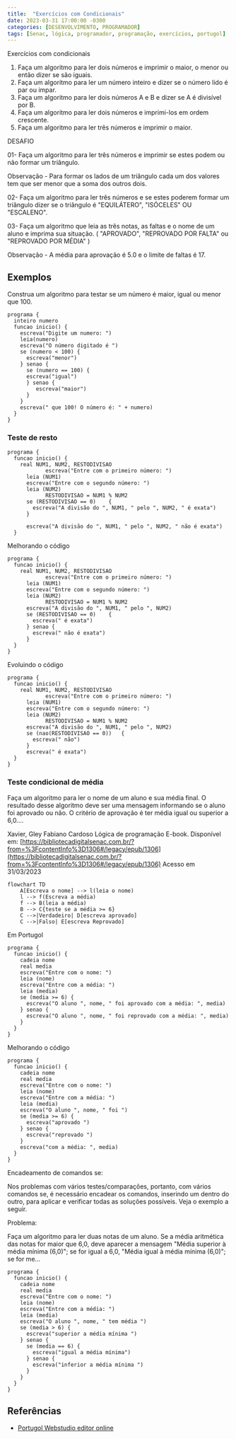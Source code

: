 ```yaml
---
title:  "Exercícios com Condicionais"
date: 2023-03-31 17:00:00 -0300
categories: [DESENVOLVIMENTO, PROGRAMADOR]
tags: [Senac, lógica, programador, programação, exercícios, portugol]
---
```

Exercícios com condicionais

1. Faça um algoritmo para ler dois números e imprimir o maior, o menor ou então dizer se são iguais.
2. Faça um algoritmo para ler um número inteiro e dizer se o número lido é par ou impar.
3. Faça um algoritmo para ler dois números A e B e dizer se A é divisível por B.
4. Faça um algoritmo para ler dois números e imprimi-los em ordem crescente.
5. Faça um algoritmo para ler três números e imprimir o maior.

DESAFIO

 01- Faça um algoritmo para ler três números e imprimir se estes podem ou não formar um triângulo.

 Observação  - Para formar os lados de um triângulo cada um dos valores tem que ser menor que a soma dos outros dois.

 02- Faça um algoritmo para ler três números e se estes poderem formar um triângulo dizer se o triângulo é "EQUILÁTERO", "ISÓCELES" OU "ESCALENO".

 03- Faça um algoritmo que leia as três notas, as faltas e o nome de um aluno e imprima sua situação. ( "APROVADO", "REPROVADO POR FALTA" ou "REPROVADO POR MÉDIA" )

 Observação  - A média para aprovação é 5.0 e o limite de faltas é 17.

## Exemplos

Construa um algoritmo para testar se um número é maior, igual ou menor que 100.

```plaintext
programa {
  inteiro numero
  funcao inicio() {
    escreva("Digite um numero: ")
    leia(numero)
    escreva("O número digitado é ")
    se (numero < 100) {
      escreva("menor")
    } senao {
      se (numero == 100) {
      escreva("igual")
      } senao {
         escreva("maior")
      }
    }
    escreva(" que 100! O número é: " + numero)
  }
}
```

### Teste de resto

```plaintext
programa {
  funcao inicio() {
    real NUM1, NUM2, RESTODIVISAO
			escreva("Entre com o primeiro número: ")
      leia (NUM1)
      escreva("Entre com o segundo número: ")
      leia (NUM2)
			RESTODIVISAO = NUM1 % NUM2
      se (RESTODIVISAO == 0)	{
        escreva("A divisão do ", NUM1, " pelo ", NUM2, " é exata")
      }		
			   
      escreva("A divisão do ", NUM1, " pelo ", NUM2, " não é exata")
  }
```

Melhorando o código

```plaintext
programa {
  funcao inicio() {
    real NUM1, NUM2, RESTODIVISAO
			escreva("Entre com o primeiro número: ")
      leia (NUM1)
      escreva("Entre com o segundo número: ")
      leia (NUM2)
			RESTODIVISAO = NUM1 % NUM2
      escreva("A divisão do ", NUM1, " pelo ", NUM2)
      se (RESTODIVISAO == 0)	{
        escreva(" é exata")
      }	senao {
        escreva(" não é exata")
      }	
  }
}
```

Evoluindo o código

```plaintext
programa {
  funcao inicio() {
    real NUM1, NUM2, RESTODIVISAO
			escreva("Entre com o primeiro número: ")
      leia (NUM1)
      escreva("Entre com o segundo número: ")
      leia (NUM2)
			RESTODIVISAO = NUM1 % NUM2
      escreva("A divisão do ", NUM1, " pelo ", NUM2)
      se (nao(RESTODIVISAO == 0))	{
        escreva(" não")
      }
      escreva(" é exata")
  }
}
```

### Teste condicional de média

Faça um algoritmo para ler o nome de um aluno e sua média final. O resultado desse algoritmo deve ser uma mensagem informando se o aluno foi aprovado ou não. O critério de aprovação é ter média igual ou superior a 6,0....

Xavier, Gley Fabiano Cardoso
Lógica de programação
E-book. Disponível em: [https://bibliotecadigitalsenac.com.br/?from=%3FcontentInfo%3D1306#/legacy/epub/1306](https://bibliotecadigitalsenac.com.br/?from=%3FcontentInfo%3D1306#/legacy/epub/1306)
Acesso em 31/03/2023

```mermaid
flowchart TD
    A[Escreva o nome] --> l(leia o nome)
    l --> f(Escreva a média) 
    f --> B(leia a média)
    B --> C{teste se a média >= 6}
    C -->|Verdadeiro| D[escreva aprovado]
    C -->|Falso| E[escreva Reprovado]
```

Em Portugol

```plaintext
programa {
  funcao inicio() {
    cadeia nome
    real media
    escreva("Entre com o nome: ")
    leia (nome)
    escreva("Entre com a média: ")
    leia (media)
    se (media >= 6) {
      escreva("O aluno ", nome, " foi aprovado com a média: ", media)
    } senao {
      escreva("O aluno ", nome, " foi reprovado com a média: ", media)
    }
  }
}
```

Melhorando o código

```plaintext
programa {
  funcao inicio() {
    cadeia nome
    real media
    escreva("Entre com o nome: ")
    leia (nome)
    escreva("Entre com a média: ")
    leia (media)
    escreva("O aluno ", nome, " foi ")
    se (media >= 6) {
      escreva("aprovado ")
    } senao {
      escreva("reprovado ")
    }
    escreva("com a média: ", media)
  }
}
```

Encadeamento de comandos se:

Nos problemas com vários testes/comparações, portanto, com vários comandos se, é necessário encadear os comandos, inserindo um dentro do outro, para aplicar e verificar todas as soluções possíveis. Veja o exemplo a seguir.

Problema:

Faça um algoritmo para ler duas notas de um aluno. Se a média aritmética das notas for maior que 6,0, deve aparecer a mensagem "Média superior à média mínima (6,0)"; se for igual a 6,0, "Média igual à média mínima (6,0)"; se for me...

```plaintext
programa {
  funcao inicio() {
    cadeia nome
    real media
    escreva("Entre com o nome: ")
    leia (nome)
    escreva("Entre com a média: ")
    leia (media)
    escreva("O aluno ", nome, " tem média ")
    se (media > 6) {
      escreva("superior a média mínima ")
    } senao {
      se (media == 6) {
        escreva("igual a média mínima")
      } senao {
        escreva("inferior a média mínima ")
      }      
    }
  }
}
```

## Referências

- [Portugol Webstudio editor online](https://dgadelha.github.io/Portugol-Webstudio/)
